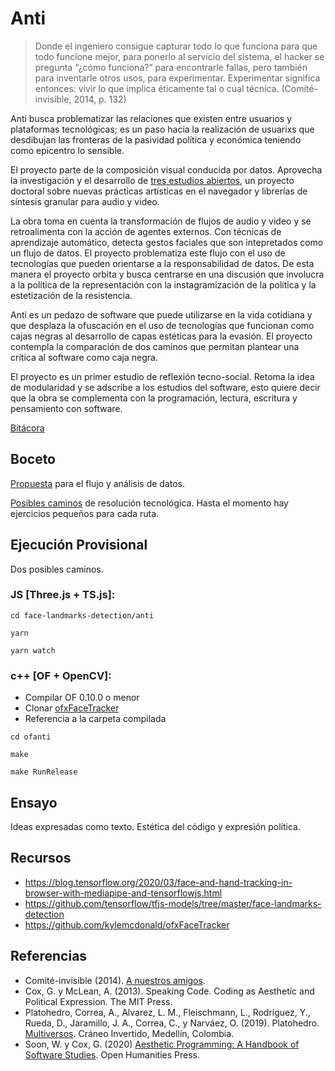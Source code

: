 # Anti

> Donde el ingeniero consigue capturar todo lo que funciona para que todo funcione mejor, para ponerlo al servicio del sistema, el hacker se pregunta “¿cómo funciona?” para encontrarle fallas, pero también para inventarle otros usos, para experimentar. Experimentar significa entonces: vivir lo que implica éticamente tal o cual técnica. (Comité-invisible, 2014, p. 132)

Anti busca problematizar las relaciones que existen entre usuarios y plataformas tecnológicas; es un paso hacia la realización de usuarixs que desdibujan las fronteras de la pasividad política y económica teniendo como epicentro lo sensible.

El proyecto parte de la composición visual conducida por datos. Aprovecha la investigación y el desarrollo de [tres estudios abiertos](https://github.com/EmilioOcelotl/tres-estudios-abiertos), un proyecto doctoral sobre nuevas prácticas artísticas en el navegador y librerías de síntesis granular para audio y video. 

La obra toma en cuenta la transformación de flujos de audio y video y se retroalimenta con la acción de agentes externos. Con técnicas de aprendizaje automático, detecta gestos faciales que son intepretados como un flujo de datos. El proyecto problematiza este flujo con el uso de tecnologías que pueden orientarse a la responsabilidad de datos. De esta manera el proyecto orbita y busca centrarse en una discusión que involucra a la política de la representación con la instagramización de la política y la estetización de la resistencia. 

Anti es un pedazo de software que puede utilizarse en la vida cotidiana y que desplaza la ofuscación en el uso de tecnologías que funcionan como cajas negras al desarrollo de capas estéticas para la evasión. El proyecto contempla la comparación de dos caminos que permitan plantear una crítica al software como caja negra. 

El proyecto es un primer estudio de reflexión tecno-social. Retoma la idea de modularidad y se adscribe a los estudios del software, esto quiere decir que la obra se complementa con la programación, lectura, escritura y pensamiento con software. 

[Bitácora](https://github.com/EmilioOcelotl/anti/tree/main/bitacora) 

## Boceto

[Propuesta](https://github.com/EmilioOcelotl/anti/tree/main/pdf/flujo.pdf) para el flujo y análisis de datos. 

[Posibles caminos](https://github.com/EmilioOcelotl/anti/tree/main/pdf/fonca.pdf) de resolución tecnológica. Hasta el momento hay ejercicios pequeños para cada ruta. 

## Ejecución Provisional

Dos posibles caminos. 

### JS [Three.js + TS.js]: 

`cd face-landmarks-detection/anti`

`yarn`

`yarn watch` 

### c++ [OF + OpenCV]: 

- Compilar OF 0.10.0 o menor
- Clonar [ofxFaceTracker](https://github.com/kylemcdonald/ofxFaceTracker) 
- Referencia a la carpeta compilada

`cd ofanti`

`make`

`make RunRelease`

## Ensayo

Ideas expresadas como texto.
Estética del código y expresión política. 

## Recursos

- https://blog.tensorflow.org/2020/03/face-and-hand-tracking-in-browser-with-mediapipe-and-tensorflowjs.html
- https://github.com/tensorflow/tfjs-models/tree/master/face-landmarks-detection
- https://github.com/kylemcdonald/ofxFaceTracker

## Referencias

- Comité-invisible (2014). [A nuestros amigos](http://mexico.indymedia.org/IMG/pdf/a_nuestros_amigos_-_comite_invisible.pdf).
- Cox, G. y McLean, A. (2013). Speaking Code. Coding as Aesthetic and Political Expression. The MIT Press.
- Platohedro, Correa, A., Alvarez, L. M., Fleischmann, L., Rodrı́guez, Y., Rueda, D., Jaramillo, J. A., Correa, C., y Narváez, O. (2019). Platohedro. [Multiversos](https://platohedro.org/multiversos/). Cráneo Invertido, Medellı́n, Colombia.
- Soon, W. y Cox, G. (2020) [Aesthetic Programming: A Handbook of Software Studies](http://openhumanitiespress.org/books/download/Soon-Cox_2020_Aesthetic-Programming.pdf). Open Humanities Press. 

